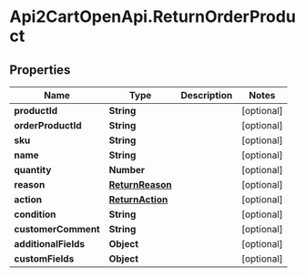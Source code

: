 # Api2CartOpenApi.ReturnOrderProduct

## Properties

Name | Type | Description | Notes
------------ | ------------- | ------------- | -------------
**productId** | **String** |  | [optional] 
**orderProductId** | **String** |  | [optional] 
**sku** | **String** |  | [optional] 
**name** | **String** |  | [optional] 
**quantity** | **Number** |  | [optional] 
**reason** | [**ReturnReason**](ReturnReason.md) |  | [optional] 
**action** | [**ReturnAction**](ReturnAction.md) |  | [optional] 
**condition** | **String** |  | [optional] 
**customerComment** | **String** |  | [optional] 
**additionalFields** | **Object** |  | [optional] 
**customFields** | **Object** |  | [optional] 



